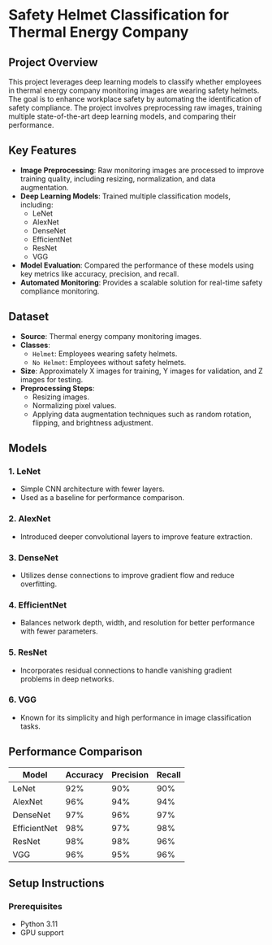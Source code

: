# Safety Helmet Classification for Thermal Energy Company
## Project Overview
This project leverages deep learning models to classify whether employees in thermal energy company monitoring images are wearing safety helmets. The goal is to enhance workplace safety by automating the identification of safety compliance. The project involves preprocessing raw images, training multiple state-of-the-art deep learning models, and comparing their performance.

## Key Features
- **Image Preprocessing**: Raw monitoring images are processed to improve training quality, including resizing, normalization, and data augmentation.
- **Deep Learning Models**: Trained multiple classification models, including:
  - LeNet
  - AlexNet
  - DenseNet
  - EfficientNet
  - ResNet
  - VGG
- **Model Evaluation**: Compared the performance of these models using key metrics like accuracy, precision, and recall.
- **Automated Monitoring**: Provides a scalable solution for real-time safety compliance monitoring.

## Dataset
- **Source**: Thermal energy company monitoring images.
- **Classes**:
  - `Helmet`: Employees wearing safety helmets.
  - `No Helmet`: Employees without safety helmets.
- **Size**: Approximately X images for training, Y images for validation, and Z images for testing.
- **Preprocessing Steps**:
  - Resizing images.
  - Normalizing pixel values.
  - Applying data augmentation techniques such as random rotation, flipping, and brightness adjustment.

## Models
### 1. **LeNet**
- Simple CNN architecture with fewer layers.
- Used as a baseline for performance comparison.

### 2. **AlexNet**
- Introduced deeper convolutional layers to improve feature extraction.

### 3. **DenseNet**
- Utilizes dense connections to improve gradient flow and reduce overfitting.

### 4. **EfficientNet**
- Balances network depth, width, and resolution for better performance with fewer parameters.

### 5. **ResNet**
- Incorporates residual connections to handle vanishing gradient problems in deep networks.

### 6. **VGG**
- Known for its simplicity and high performance in image classification tasks.

## Performance Comparison
| Model       | Accuracy | Precision | Recall |
|-------------|----------|-----------|--------|
| LeNet       | 92%      | 90%       | 90%    |
| AlexNet     | 96%      | 94%       | 94%    |
| DenseNet    | 97%      | 96%       | 97%    |
| EfficientNet| 98%      | 97%       | 98%    |
| ResNet      | 98%      | 98%       | 96%    |
| VGG         | 96%      | 95%       | 96%    |

## Setup Instructions
### Prerequisites
- Python 3.11
- GPU support
